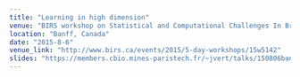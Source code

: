 ```yaml
---
title: "Learning in high dimension"
venue: "BIRS workshop on Statistical and Computational Challenges In Bridging Functional Genomics, Epigenomics, Molecular QTLs, and Disease Genetics"
location: "Banff, Canada"
date: "2015-8-6"
venue_link: "http://www.birs.ca/events/2015/5-day-workshops/15w5142"
slides: "https://members.cbio.mines-paristech.fr/~jvert/talks/150806banff/banff.pdf"
---
```

